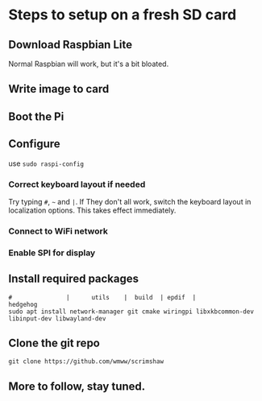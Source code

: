 # Steps to setup on a fresh SD card

## Download Raspbian Lite
Normal Raspbian will work, but it's a bit bloated.

## Write image to card

## Boot the Pi

## Configure
use `sudo raspi-config`

### Correct keyboard layout if needed
Try typing `#`, `~` and `|`. If They don't all work, switch the keyboard layout in localization options. This takes effect immediately.

### Connect to WiFi network

### Enable SPI for display

## Install required packages
```
#               |      utils    |  build  | epdif  |                 hedgehog
sudo apt install network-manager git cmake wiringpi libxkbcommon-dev libinput-dev libwayland-dev
```

## Clone the git repo
```
git clone https://github.com/wmww/scrimshaw
```

## More to follow, stay tuned.

